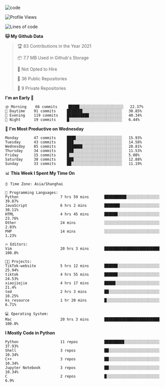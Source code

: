
<!--
**liuyaanng/liuyaanng** is a ✨ _special_ ✨ repository because its `README.md` (this file) appears on your GitHub profile.

Here are some ideas to get you started:

- 🔭 I’m currently working on ...
- 🌱 I’m currently learning ...
- 👯 I’m looking to collaborate on ...
- 🤔 I’m looking for help with ...
- 💬 Ask me about ...
- 📫 How to reach me: ...
- 😄 Pronouns: ...
- ⚡ Fun fact: ...
-->


![code](https://cdn.jsdelivr.net/gh/liuyaanng/liuyaanng@1.0/code.gif) 

<!--START_SECTION:waka-->
![Profile Views](http://img.shields.io/badge/Profile%20Views-2-blue)

![Lines of code](https://img.shields.io/badge/From%20Hello%20World%20I%27ve%20Written-5.3%20million%20lines%20of%20code-blue)

**🐱 My Github Data** 

> 🏆 83 Contributions in the Year 2021
 > 
> 📦 7.7 MB Used in Github's Storage 
 > 
> 🚫 Not Opted to Hire
 > 
> 📜 36 Public Repositories 
 > 
> 🔑 9 Private Repositories  
 > 
**I'm an Early 🐤** 

```text
🌞 Morning    66 commits     █████░░░░░░░░░░░░░░░░░░░░   22.37% 
🌆 Daytime    91 commits     ███████░░░░░░░░░░░░░░░░░░   30.85% 
🌃 Evening    119 commits    ██████████░░░░░░░░░░░░░░░   40.34% 
🌙 Night      19 commits     █░░░░░░░░░░░░░░░░░░░░░░░░   6.44%

```
📅 **I'm Most Productive on Wednesday** 

```text
Monday       47 commits     ████░░░░░░░░░░░░░░░░░░░░░   15.93% 
Tuesday      43 commits     ███░░░░░░░░░░░░░░░░░░░░░░   14.58% 
Wednesday    85 commits     ███████░░░░░░░░░░░░░░░░░░   28.81% 
Thursday     34 commits     ███░░░░░░░░░░░░░░░░░░░░░░   11.53% 
Friday       15 commits     █░░░░░░░░░░░░░░░░░░░░░░░░   5.08% 
Saturday     38 commits     ███░░░░░░░░░░░░░░░░░░░░░░   12.88% 
Sunday       33 commits     ██░░░░░░░░░░░░░░░░░░░░░░░   11.19%

```


📊 **This Week I Spent My Time On** 

```text
⌚︎ Time Zone: Asia/Shanghai

💬 Programming Languages: 
Python                   7 hrs 59 mins       ██████████░░░░░░░░░░░░░░░   39.87% 
JavaScript               6 hrs 2 mins        ███████░░░░░░░░░░░░░░░░░░   30.11% 
HTML                     4 hrs 45 mins       ██████░░░░░░░░░░░░░░░░░░░   23.76% 
Other                    24 mins             ░░░░░░░░░░░░░░░░░░░░░░░░░   2.03% 
PHP                      14 mins             ░░░░░░░░░░░░░░░░░░░░░░░░░   1.23%

🔥 Editors: 
Vim                      20 hrs 3 mins       █████████████████████████   100.0%

🐱‍💻 Projects: 
TikTok-website           5 hrs 12 mins       ██████░░░░░░░░░░░░░░░░░░░   25.94% 
tiktok                   4 hrs 55 mins       ██████░░░░░░░░░░░░░░░░░░░   24.53% 
xiaojiejie               4 hrs 17 mins       █████░░░░░░░░░░░░░░░░░░░░   21.4% 
ted                      2 hrs 3 mins        ██░░░░░░░░░░░░░░░░░░░░░░░   10.25% 
ks_resource              1 hr 20 mins        █░░░░░░░░░░░░░░░░░░░░░░░░   6.71%

💻 Operating System: 
Mac                      20 hrs 3 mins       █████████████████████████   100.0%

```

**I Mostly Code in Python** 

```text
Python                   11 repos            █████████░░░░░░░░░░░░░░░░   37.93% 
Shell                    3 repos             ██░░░░░░░░░░░░░░░░░░░░░░░   10.34% 
C++                      3 repos             ██░░░░░░░░░░░░░░░░░░░░░░░   10.34% 
Jupyter Notebook         3 repos             ██░░░░░░░░░░░░░░░░░░░░░░░   10.34% 
C                        2 repos             █░░░░░░░░░░░░░░░░░░░░░░░░   6.9%

```



<!--END_SECTION:waka-->
